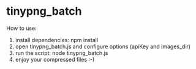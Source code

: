 tinypng_batch
=============

How to use:  
  
1. install dependencies: npm install  
2. open tinypng_batch.js and configure options (apiKey and images_dir)
3. run the script: node tinypng_batch.js  
4. enjoy your compressed files :-)  